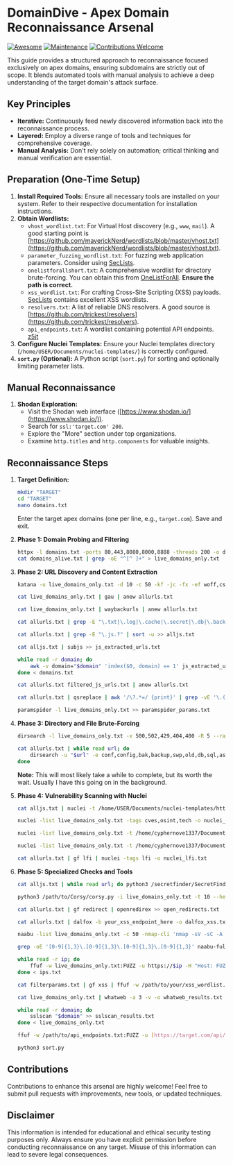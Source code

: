 # DomainDive - Apex Domain Reconnaissance Arsenal

[![Awesome](https://awesome.re/badge.svg)](https://awesome.re)
[![Maintenance](https://img.shields.io/badge/Maintained%3F-yes-green.svg)](https://GitHub.com/CypherNova1337/DomainDive/graphs/commit-activity)
[![Contributions Welcome](https://img.shields.io/badge/Contributions-Welcome-brightgreen.svg?style=flat)](https://GitHub.com/CypherNova1337/DomainDive/pulls)

This guide provides a structured approach to reconnaissance focused exclusively on apex domains, ensuring subdomains are strictly out of scope. It blends automated tools with manual analysis to achieve a deep understanding of the target domain's attack surface.

## Key Principles

* **Iterative:** Continuously feed newly discovered information back into the reconnaissance process.
* **Layered:** Employ a diverse range of tools and techniques for comprehensive coverage.
* **Manual Analysis:** Don't rely solely on automation; critical thinking and manual verification are essential.

## Preparation (One-Time Setup)

1.  **Install Required Tools:** Ensure all necessary tools are installed on your system. Refer to their respective documentation for installation instructions.
2.  **Obtain Wordlists:**
    * `vhost_wordlist.txt`: For Virtual Host discovery (e.g., `www`, `mail`). A good starting point is [https://github.com/maverickNerd/wordlists/blob/master/vhost.txt](https://github.com/maverickNerd/wordlists/blob/master/vhost.txt).
    * `parameter_fuzzing_wordlist.txt`: For fuzzing web application parameters. Consider using [SecLists](https://github.com/danielmiessler/SecLists.git).
    * `onelistforallshort.txt`: A comprehensive wordlist for directory brute-forcing. You can obtain this from [OneListForAll](https://github.com/six2dez/OneListForAll). **Ensure the path is correct.**
    * `xss_wordlist.txt`: For crafting Cross-Site Scripting (XSS) payloads. [SecLists](https://github.com/danielmiessler/SecLists.git) contains excellent XSS wordlists.
    * `resolvers.txt`: A list of reliable DNS resolvers. A good source is [https://github.com/trickest/resolvers](https://github.com/trickest/resolvers).
    * `api_endpoints.txt`: A wordlist containing potential API endpoints. [z5jt](https://github.com/z5jt/API-documentation-Wordlist) 
3.  **Configure Nuclei Templates:** Ensure your Nuclei templates directory (`/home/USER/Documents/nuclei-templates/`) is correctly configured.
4.  **`sort.py` (Optional):** A Python script (`sort.py`) for sorting and optionally limiting parameter lists.

## Manual Reconnaissance

1.  **Shodan Exploration:**
    * Visit the Shodan web interface ([https://www.shodan.io/](https://www.shodan.io/)).
    * Search for `ssl:'target.com' 200`.
    * Explore the "More" section under top organizations.
    * Examine `http.titles` and `http.components` for valuable insights.

## Reconnaissance Steps

1.  **Target Definition:**
    ```bash
    mkdir "TARGET"
    cd "TARGET"
    nano domains.txt
    ```
    Enter the target apex domains (one per line, e.g., `target.com`). Save and exit.

2.  **Phase 1: Domain Probing and Filtering**
    ```bash
    httpx -l domains.txt -ports 80,443,8080,8000,8888 -threads 200 -o domains_alive.txt -title -tech-detect
    cat domains_alive.txt | grep -oE "^[^ ]+" > live_domains_only.txt
    ```

3.  **Phase 2: URL Discovery and Content Extraction**
    ```bash
    katana -u live_domains_only.txt -d 10 -c 50 -kf -jc -fx -ef woff,css,png,svg,jpg,woff2,jpeg,gif,svg >> allurls.txt
    ```
    ```bash
    cat live_domains_only.txt | gau | anew allurls.txt
    ```
    ```bash
    cat live_domains_only.txt | waybackurls | anew allurls.txt
    ```
    ```bash
    cat allurls.txt | grep -E "\.txt|\.log|\.cache|\.secret|\.db|\.backup|\.yml|\.json|\.gz|\.rar|\.zip|\.config" >> sens1.txt
    ```
    ```bash
    cat allurls.txt | grep -E "\.js.?" | sort -u >> alljs.txt
    ```
    ```bash
    cat alljs.txt | subjs >> js_extracted_urls.txt
    ```
    ```bash
    while read -r domain; do
        awk -v domain="$domain" 'index($0, domain) == 1' js_extracted_urls.txt >> filtered_js_urls.txt
    done < domains.txt
    ```
    ```bash
    cat allurls.txt filtered_js_urls.txt | anew allurls.txt
    ```
    ```bash
    cat allurls.txt | qsreplace | awk '/\?.*=/ {print}' | grep -vE '\.(png|jpg|gif|svg|js|css|xml)$' > filterparams.txt
    ```
    ```bash
    paramspider -l live_domains_only.txt >> paramspider_params.txt
    ```

4.  **Phase 3: Directory and File Brute-Forcing**
    ```bash
    dirsearch -l live_domains_only.txt -x 500,502,429,404,400 -R 5 --random-agent -t 100 -F -o directory.txt -w /home/USER/Documents/oneListForall/onelistforallshort.txt
    ```
    ```bash
    cat allurls.txt | while read url; do
        dirsearch -u "$url" -e conf,config,bak,backup,swp,old,db,sql,asp,aspx,aspx~,asp~,py,py~,rb,eb~,php,php~,bak,bkp,cache,cgi,conf,csv,html,inc,jar,js,json,jsp,jsp~,lock,log,rar,old,sql,sql.gz,sql.tar.gz,sql~.swp.swp~,tar,tar.bz2,tar.gz,txt,wadl,zip,.log,.xml,.js,.json -x 500,502,429,404,400 -R 2 --random-agent -t 20 -F -o "dirsearch_extensions_$(echo "$url" | sed 's/[^a-zA-Z0-9]/_/g').txt"
    done
    ```
      **Note:** This will most likely take a while to complete, but its worth the wait. Usually I have this going on in the background.
    
6.  **Phase 4: Vulnerability Scanning with Nuclei**
    ```bash
    cat alljs.txt | nuclei -t /home/USER/Documents/nuclei-templates/http/exposures/ -c 30 -o nuclei_js_exposures.txt
    ```
    ```bash
    nuclei -list live_domains_only.txt -tags cves,osint,tech -o nuclei_general.txt
    ```
    ```bash
    nuclei -list live_domains_only.txt -t /home/cyphernove1337/Documents/nuclei-templates/cors.yaml -o nuclei_cors.txt
    ```
    ```bash
    nuclei -list live_domains_only.txt -t /home/cyphernove1337/Documents/nuclei-templates/cRlf.yaml -o nuclei_crlf.txt
    ```
    ```bash
    cat allurls.txt | gf lfi | nuclei -tags lfi -o nuclei_lfi.txt
    ```

7.  **Phase 5: Specialized Checks and Tools**
    ```bash
    cat alljs.txt | while read url; do python3 /secretfinder/SecretFinder.py -i "$url" -o cli; done >> secret.txt
    ```
    ```bash
    python3 /path/to/Corsy/corsy.py -i live_domains_only.txt -t 10 --headers "User-Agent: GoogleBot\nCookies: SESSION=VoidSec" >> corsmisconf.txt
    ```
    ```bash
    cat allurls.txt | gf redirect | openredirex >> open_redirects.txt
    ```
    ```bash
    cat allurls.txt | dalfox -b your_xss_endpoint_here -o dalfox_xss.txt
    ```
    ```bash
    naabu -list live_domains_only.txt -c 50 -nmap-cli 'nmap -sV -sC -A -T4 -p-' -o naabu-full-deep.txt
    ```
    ```bash
    grep -oE '[0-9]{1,3}\.[0-9]{1,3}\.[0-9]{1,3}\.[0-9]{1,3}' naabu-full-deep.txt | sort -u > ips.txt
    ```
    ```bash
    while read -r ip; do
        ffuf -w live_domains_only.txt:FUZZ -u https://$ip -H "Host: FUZZ.$TARGET" -fs 0 -o vhost_results_"$ip".txt
    done < ips.txt
    ```
    ```bash
    cat filterparams.txt | gf xss | ffuf -w /path/to/your/xss_wordlist.txt:FUZZ -u FUZZ -fs 0 -o ffuf_xss_results.txt
    ```
    ```bash
    cat live_domains_only.txt | whatweb -a 3 -v -o whatweb_results.txt
    ```
    ```bash
    while read -r domain; do
        sslscan "$domain" >> sslscan_results.txt
    done < live_domains_only.txt
    ```
    ```bash
    ffuf -w /path/to/api_endpoints.txt:FUZZ -u [https://target.com/api/FUZZ](https://target.com/api/FUZZ) -mc 200,301,302,401,403 -o api_fuzz_results.txt
    ```
    ```bash
    python3 sort.py
    ```

## Contributions

Contributions to enhance this arsenal are highly welcome! Feel free to submit pull requests with improvements, new tools, or updated techniques.

## Disclaimer

This information is intended for educational and ethical security testing purposes only. Always ensure you have explicit permission before conducting reconnaissance on any target. Misuse of this information can lead to severe legal consequences.

